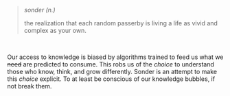 
> *sonder (n.)*
>
> the realization that each random passerby is living a life as vivid and complex as your own.


&nbsp;

Our access to knowledge is biased by algorithms trained to feed us what we ~~need~~ are predicted to consume. This robs us of the _choice_ to understand those who know, think, and grow differently. Sonder is an attempt to make this _choice_ explicit. To at least be conscious of our knowledge bubbles, if not break them.

